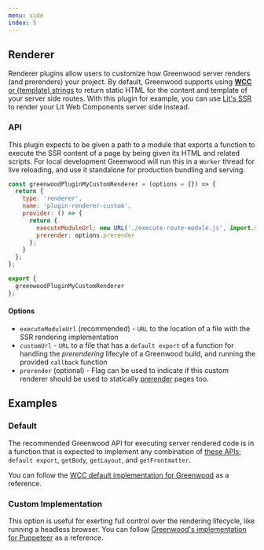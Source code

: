 ```yaml
---
menu: side
index: 5
---
```


## Renderer

Renderer plugins allow users to customize how Greenwood server renders (and prerenders) your project.  By default, Greenwood supports using [**WCC** or (template) strings](/docs/server-rendering/) to return static HTML for the content and template of your server side routes.  With this plugin for example, you can use [Lit's SSR](https://github.com/lit/lit/tree/main/packages/labs/ssr) to render your Lit Web Components server side instead.

### API

This plugin expects to be given a path to a module that exports a function to execute the SSR content of a page by being given its HTML and related scripts.  For local development Greenwood will run this in a `Worker` thread for live reloading, and use it standalone for production bundling and serving.

```js
const greenwoodPluginMyCustomRenderer = (options = {}) => {
  return {
    type: 'renderer',
    name: 'plugin-renderer-custom',
    provider: () => {
      return {
        executeModuleUrl: new URL('./execute-route-module.js', import.meta.url),
        prerender: options.prerender
      };
    }
  };
};

export {
  greenwoodPluginMyCustomRenderer
};
```

#### Options
- `executeModuleUrl` (recommended) - `URL` to the location of a file with the SSR rendering implementation
- `customUrl` - `URL` to a file that has a `default export` of a function for handling the _prerendering_ lifecyle of a Greenwood build, and running the provided `callback` function
- `prerender` (optional) - Flag can be used to indicate if this custom renderer should be used to statically [prerender](/docs/configuration/#prerender) pages too.

## Examples

### Default

The recommended Greenwood API for executing server rendered code is in a function that is expected to implement any combination of [these APIs](/docs/server-rendering/#api); `default export`, `getBody`, `getLayout`, and `getFrontmatter`.

You can follow the [WCC default implementation for Greenwood](https://github.com/ProjectEvergreen/greenwood/blob/master/packages/cli/src/lib/execute-route-module.js) as a reference.

### Custom Implementation

This option is useful for exerting full control over the rendering lifecycle, like running a headless browser.  You can follow [Greenwood's implementation for Puppeteer](https://github.com/ProjectEvergreen/greenwood/blob/master/packages/plugin-renderer-puppeteer/src/puppeteer-handler.js) as a reference.